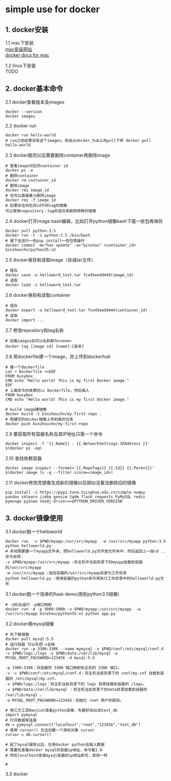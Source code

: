 # simple use for docker

## 1. docker安装

1.1 mac下安装<br>
[mac安装网址](https://hub.docker.com/editions/community/docker-ce-desktop-mac)<br>
[docker docs for mac](https://docs.docker.com/docker-for-mac/)<br>

1.2 linux下安装<br>
TODO

## 2. docker基本命令

2.1 docker查看版本及images
```shell
docker --version
docker images
```

2.2 docker run
```shell
docker run hello-world
# run之前如果没有这个images，则会从docker_hub上先pull下来 docker pull hello-world
```

2.3 docker跑完以后需要删除container再删除image
```shell
# 查看image对应的container id
docker ps -a
# 删除container
docker rm container_id
# 删除image
docker rmi image_id
# 也可以直接暴力删除image
docker rmi -f image_id
# 如果存在同名同id不同tag的镜像
可以使用repository：tag的组合来删除特殊的镜像
```

2.4 docker打开image bash编辑，比如打开python镜像bash下载一些包再保存
```shell
docker pull python:3.5
docker run -t -i python:3.5 /bin/bash
# 接下去进行一些pip install一些包等操作
docker commit -m="has update" -a="binzhou" <container_id> binzhouchn/python35:v2
```

2.5 docker保存和读取image（存成tar文件）
```shell
# 保存
docker save -o helloword_test.tar fce45eedd449(image_id)
# 读取
docker load -i helloword_test.tar
```

2.6 docker保存和读取container
```shell
# 保存
docker export -o helloword_test.tar fce45eedd444(container_id)
# 读取
docker import ...
```

2.7 修改repository和tag名称
```shell
# 加载images后可以名称都为<none>
docker tag [image id] [name]:[版本]
```

2.8 用dockerfile建一个image，并上传到dockerhub
```
# 建一个dockerfile
cat > Dockerfile <<EOF
FROM busybox
CMD echo "Hello world! This is my first Docker image."
EOF
# 上面命令的效果的vi Dockerfile，然后填入
FROM busybox
CMD echo "Hello world! This is my first Docker image."

# build image建镜像
docker build -t binzhouchn/my-first-repo .
# 刚建完的docker镜像上传到我的仓库
docker push binzhouchn/my-first-repo
```

2.9 要获取所有容器名称及其IP地址只需一个命令 
```shell
docker inspect -f '{{.Name}} - {{.NetworkSettings.IPAddress }}' $(docker ps -aq)
```

2.10 查找依赖容器
```shell
docker image inspect --format='{{.RepoTags}} {{.Id}} {{.Parent}}' $(docker image ls -q --filter since=<image_id>)
```

2.11 docker修改完镜像生成新的镜像以后貌似没看法删除旧的镜像
```shell
pip install -i https://pypi.tuna.tsinghua.edu.cn/simple numpy 
pandas sklearn jieba gensim tqdm flask requests PyMySQL redis 
pymongo py2neo neo4j-driver==$PYTHON_DRIVER_VERSION
```

## 3. docker镜像使用

3.1 docker跑一个helloworld
```shell
docker run  -v $PWD/myapp:/usr/src/myapp  -w /usr/src/myapp python:3.5 python helloworld.py
# 本地需要建一个myapp文件夹，把helloworld.py文件放文件夹中，然后返回上一级cd ..
命令说明：
-v $PWD/myapp:/usr/src/myapp :将主机中当前目录下的myapp挂载到容器的/usr/src/myapp
-w /usr/src/myapp :指定容器的/usr/src/myapp目录为工作目录
python helloworld.py :使用容器的python命令来执行工作目录中的helloworld.py文件
```

3.1 docker跑一个简单的flask demo(用到python3.5镜像)
```shell
# -d后台运行 -p端口映射
docker run -d -p 5000:5000 -v $PWD/myapp:/usr/src/myapp  -w /usr/src/myapp binzhou/python35:v2 python app.py
```

3.2 docker用mysql镜像
```
# 先下载镜像
docker pull mysql:5.5
# 运行容器 可以先把-v去掉
docker run -p 3306:3306 --name mymysql -v $PWD/conf:/etc/mysql/conf.d -v $PWD/logs:/logs -v $PWD/data:/var/lib/mysql -e MYSQL_ROOT_PASSWORD=123456 -d mysql:5.5

-p 3306:3306：将容器的 3306 端口映射到主机的 3306 端口。
-v -v $PWD/conf:/etc/mysql/conf.d：将主机当前目录下的 conf/my.cnf 挂载到容器的 /etc/mysql/my.cnf。
-v $PWD/logs:/logs：将主机当前目录下的 logs 目录挂载到容器的 /logs。
-v $PWD/data:/var/lib/mysql ：将主机当前目录下的data目录挂载到容器的 /var/lib/mysql 。
-e MYSQL_ROOT_PASSWORD=123456：初始化 root 用户的密码。

# 用三方工具Navicat或者python连接，先建好db比如test_db
import pymysql
# 打开数据库连接
db = pymysql.connect("localhost","root","123456","test_db")
# 使用 cursor() 方法创建一个游标对象 cursor
cursor = db.cursor()

# 起了mysql服务以后，在用docker python去插入数据
# 需要先查看docker mysql的容器ip地址，命令看2.8
# 然后localhost改成mysql容器的ip地址即可，其他一样

#
```

3.3 docker





